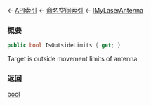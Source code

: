← [API索引](Api-Index) ← [命名空间索引](Namespace-Index) ← [IMyLaserAntenna](Sandbox.ModAPI.Ingame.IMyLaserAntenna)

### 概要

```csharp
public bool IsOutsideLimits { get; }
```

Target is outside movement limits of antenna

### 返回

[bool](https://docs.microsoft.com/en-us/dotnet/api/System.Boolean?view=netframework-4.6)


